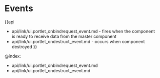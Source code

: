 Events
=======

{{api
- api/link/ui.portlet_onbindrequest_event.md - fires when the component is ready to receive data from the master component
- api/link/ui.portlet_ondestruct_event.md - occurs when component destroyed
}}

@index:
- api/link/ui.portlet_onbindrequest_event.md
- api/link/ui.portlet_ondestruct_event.md


